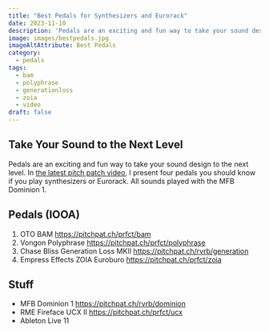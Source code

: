 ```yaml
---
title: "Best Pedals for Synthesizers and Eurorack"
date: 2023-11-10
description: 'Pedals are an exciting and fun way to take your sound design to the next level. In the latest pitch patch video, I present four pedals you should know if you play synthesizers or Eurorack. '
image: images/bestpedals.jpg
imageAltAttribute: Best Pedals
category: 
  - pedals
tags: 
  - bam
  - polyphrase
  - generationloss
  - zoia
  - video
draft: false
---
```


## Take Your Sound to the Next Level

Pedals are an exciting and fun way to take your sound design to the next level. In [the latest pitch patch video](https://youtu.be/HYI_nXKeEXA "Best pedals on YouTube"), I present four pedals you should know if you play synthesizers or Eurorack. All sounds played with the MFB Dominion 1.

## Pedals (IOOA)

1. OTO BAM
    https://pitchpat.ch/prfct/bam
2. Vongon Polyphrase
    https://pitchpat.ch/prfct/polyphrase
3. Chase Bliss Generation Loss MKII
    https://pitchpat.ch/rvrb/generation
4. Empress Effects ZOIA Euroburo
    https://pitchpat.ch/prfct/zoia

## Stuff
* MFB Dominion 1
   https://pitchpat.ch/rvrb/dominion
* RME Fireface UCX II
   https://pitchpat.ch/prfct/ucx
* Ableton Live 11